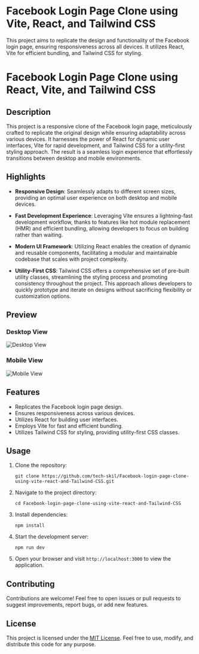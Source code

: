 # Facebook Login Page Clone using Vite, React, and Tailwind CSS

This project aims to replicate the design and functionality of the Facebook login page, ensuring responsiveness across all devices. It utilizes React, Vite for efficient bundling, and Tailwind CSS for styling.

# Facebook Login Page Clone using React, Vite, and Tailwind CSS

## Description

This project is a responsive clone of the Facebook login page, meticulously crafted to replicate the original design while ensuring adaptability across various devices. It harnesses the power of React for dynamic user interfaces, Vite for rapid development, and Tailwind CSS for a utility-first styling approach. The result is a seamless login experience that effortlessly transitions between desktop and mobile environments.

## Highlights

- **Responsive Design**: Seamlessly adapts to different screen sizes, providing an optimal user experience on both desktop and mobile devices.
  
- **Fast Development Experience**: Leveraging Vite ensures a lightning-fast development workflow, thanks to features like hot module replacement (HMR) and efficient bundling, allowing developers to focus on building rather than waiting.

- **Modern UI Framework**: Utilizing React enables the creation of dynamic and reusable components, facilitating a modular and maintainable codebase that scales with project complexity.

- **Utility-First CSS**: Tailwind CSS offers a comprehensive set of pre-built utility classes, streamlining the styling process and promoting consistency throughout the project. This approach allows developers to quickly prototype and iterate on designs without sacrificing flexibility or customization options.

## Preview

### Desktop View
![Desktop View](https://github.com/tech-skil/Facebook-login-page-clone-using-vite-react-and-Tailwind-CSS/assets/130985031/151d4aec-61bd-43dc-9509-839c834f543b)

### Mobile View
![Mobile View](https://github.com/tech-skil/Facebook-login-page-clone-using-vite-react-and-Tailwind-CSS/assets/130985031/f6139841-d8ce-4b12-9714-374c1c804c9a)

## Features

- Replicates the Facebook login page design.
- Ensures responsiveness across various devices.
- Utilizes React for building user interfaces.
- Employs Vite for fast and efficient bundling.
- Utilizes Tailwind CSS for styling, providing utility-first CSS classes.

## Usage

1. Clone the repository:
   ```
   git clone https://github.com/tech-skil/Facebook-login-page-clone-using-vite-react-and-Tailwind-CSS.git
   ```

2. Navigate to the project directory:
   ```
   cd Facebook-login-page-clone-using-vite-react-and-Tailwind-CSS
   ```

3. Install dependencies:
   ```
   npm install
   ```

4. Start the development server:
   ```
   npm run dev
   ```

5. Open your browser and visit `http://localhost:3000` to view the application.

## Contributing

Contributions are welcome! Feel free to open issues or pull requests to suggest improvements, report bugs, or add new features.

## License

This project is licensed under the [MIT License](LICENSE). Feel free to use, modify, and distribute this code for any purpose.
